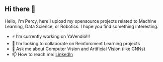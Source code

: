 ## Hi there 👋

Hello, I'm Percy, here I upload my opensource projects related to Machine Learning, 
Data Science, or Robotics. I hope you find something interesting.

- ⚡ I’m currently working on YaVendió!!!
- 🔭 I’m looking to collaborate on Reinforcment Learning projects
- 💬 Ask me about Computer Vision and Artificial Vision (like CNNs)
- 📫 How to reach me: [LinkedIn](https://www.linkedin.com/in/percy-cubas/) 

<!--
**pQbas/pQbas** is a ✨ _special_ ✨ repository because its `README.md` (this file) appears on your GitHub profile.

Here are some ideas to get you started:

- 🔭 I’m currently working on ...
- 🌱 I’m currently learning ...
- 👯 I’m looking to collaborate on ...
- 🤔 I’m looking for help with ...
- 💬 Ask me about ...
- 📫 How to reach me: ...
- 😄 Pronouns: ...
- ⚡ Fun fact: ...
-->
